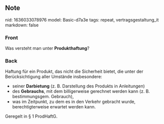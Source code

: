 ## Note
nid: 1636033078976
model: Basic-d7a3e
tags: repeat, vertragsgestaltung_it
markdown: false

### Front
Was versteht man unter <b>Produkthaftung</b>?

### Back
Haftung für ein Produkt, das nicht die Sicherheit bietet, die unter
der Berücksichtigung aller Umstände insbesondere:
<div>
  <ul>
    <li>seiner <b>Darbietung</b> (z. B. Darstellung des Produkts in
    Anleitungen)
    <li>des <b>Gebrauchs</b>, mit dem billigerweise gerechnet
    werden kann (z. B. bestimmungsgem. Gebrauch),
    <li>was im Zeitpunkt, zu dem es in den Verkehr gebracht wurde,
    berechtigterweise erwartet werden kann.
  </ul>Geregelt in § 1 ProdHaftG.
</div>
